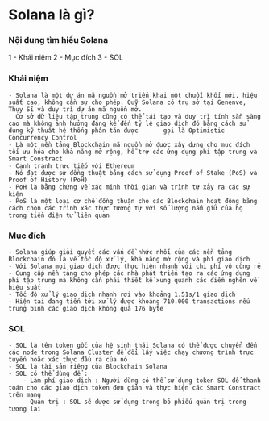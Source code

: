 # Solana là gì?

### Nội dung tìm hiểu Solana
1 - Khái niệm
2 - Mục đích
3 - SOL

### Khái niệm
    - Solana là một dự án mã nguồn mở triển khai một chuỗi khối mới, hiệu suất cao, không cần sự cho phép. Quỹ Solana có trụ sở tại Genenve, Thụy Sĩ và duy trì dự án mã nguồn mở.
      Cơ sở dữ liệu tập trung cũng có thể tái tạo và duy trì tính sẵn sàng cao mà không ảnh hưởng đáng kể đến tỷ lệ giao dịch đó bằng cách sử dụng kỹ thuât hệ thống phân tán được       gọi là Optimistic Concurrency Control
    - Là một nền tảng Blockchain mã nguồn mở được xây dựng cho mục đích tối ưu hóa cho khả năng mở rộng, hỗ trợ các ứng dụng phi tập trung và Smart Constract
    - Cạnh tranh trực tiếp với Ethereum
    - Nó đạt được sự đồng thuật bằng cách sử dụng Proof of Stake (PoS) và Proof of History (PoH) 
    - PoH là bằng chứng về xác minh thời gian và trình tự xảy ra các sự kiện
    - PoS là một loại cơ chế đồng thuận cho các Blockchain hoạt động bằng cách chọn các trình xác thực tương tự với số lượng nắm giữ của họ trong tiền điện tử liên quan

### Mục đích
    - Solana giúp giải quyết các vấn đề nhức nhối của các nền tảng Blockchain đó là về tốc độ xử lý, khả năng mở rộng và phí giao dịch
    - Với Solana mọi giao dịch được thực hiện nhanh với chi phí vô cùng rẻ
    - Cung cấp nền tảng cho phép các nhà phát triển tạo ra các ứng dụng phi tập trung mà không cần phải thiết kế xung quanh các điểm nghẽn về hiệu suất
    - Tốc độ xử lý giao dịch nhanh rơi vào khoảng 1.51s/1 giao dịch
    - Hiện tại đang tiến tới xử lý được khoảng 710.000 transactions nếu trung bình các giao dịch không quá 176 byte

### SOL
    - SOL là tên token gốc của hệ sinh thái Solana có thể được chuyển đến các node trong Solana Cluster để đổi lấy việc chạy chương trình trực tuyến hoặc xác thực đầu ra của nó
    - SOL là tài sản riêng của Blockchain Solana
    - SOL có thể dùng để :
        - Làm phí giao dịch : Người dùng có thể sử dụng token SOL để thanh toán cho các giao dịch token đơn giản và thực hiện các Smart Constract trên mạng
        - Quản trị : SOL sẽ được sử dụng trong bỏ phiếu quản trị trong tương lai
